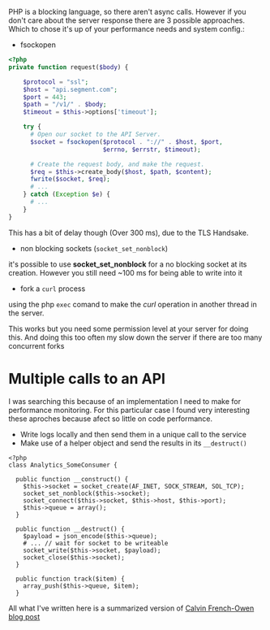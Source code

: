PHP is a blocking language, so there aren't async calls. However if you 
don't care about the server response there are 3 possible approaches.
Which to chose it's up of your performance needs and system config.:

* fsockopen

```php
<?php
private function request($body) {

    $protocol = "ssl";
    $host = "api.segment.com";
    $port = 443;
    $path = "/v1/" . $body;
    $timeout = $this->options['timeout'];

    try {
      # Open our socket to the API Server.
      $socket = fsockopen($protocol . "://" . $host, $port,
                          $errno, $errstr, $timeout);

      # Create the request body, and make the request.
      $req = $this->create_body($host, $path, $content);
      fwrite($socket, $req);
      # ...
    } catch (Exception $e) {
      # ...
    }
}

```
This has a bit of delay though (Over 300 ms), due to the TLS Handsake.

* non blocking sockets (`socket_set_nonblock`)

it's possible to use **socket_set_nonblock** for a no blocking socket at its
creation. However you still need ~100 ms for being able to write into it

* fork a `curl` process

using the php `exec` comand to make the *curl* operation in another thread in the
server.

This works but you need some permission level at your server for doing this. And
doing this too often my slow down the server if there are too many concurrent forks


# Multiple calls to an API

I was searching this because of an implementation I need to make for performance
monitoring. For this particular case I found very interesting these aproches because
afect so little on code performance.

* Write logs locally and then send them in a unique call to the service
* Make use of a helper object and send the results in its `__destruct()`

```
<?php
class Analytics_SomeConsumer {

  public function __construct() {
    $this->socket = socket_create(AF_INET, SOCK_STREAM, SOL_TCP);
    socket_set_nonblock($this->socket);
    socket_connect($this->socket, $this->host, $this->port);
    $this->queue = array();
  }

  public function __destruct() {
    $payload = json_encode($this->queue);
    # ... // wait for socket to be writeable
    socket_write($this->socket, $payload);
    socket_close($this->socket);
  }

  public function track($item) {
    array_push($this->queue, $item);
  }
```

All what I've written here is a summarized version of [Calvin French-Owen blog post](https://segment.com/blog/how-to-make-async-requests-in-php/)

